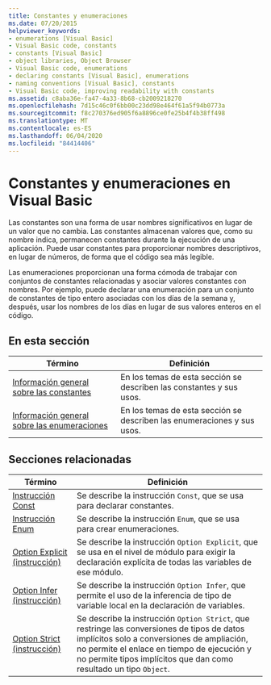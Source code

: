 ```yaml
---
title: Constantes y enumeraciones
ms.date: 07/20/2015
helpviewer_keywords:
- enumerations [Visual Basic]
- Visual Basic code, constants
- constants [Visual Basic]
- object libraries, Object Browser
- Visual Basic code, enumerations
- declaring constants [Visual Basic], enumerations
- naming conventions [Visual Basic], constants
- Visual Basic code, improving readability with constants
ms.assetid: c8aba36e-fa47-4a33-8b68-cb2009218270
ms.openlocfilehash: 7d15c46c0f6bb00c23dd98e464f61a5f94b0773a
ms.sourcegitcommit: f8c270376ed905f6a8896ce0fe25b4f4b38ff498
ms.translationtype: MT
ms.contentlocale: es-ES
ms.lasthandoff: 06/04/2020
ms.locfileid: "84414406"
---
```

# <a name="constants-and-enumerations-in-visual-basic"></a>Constantes y enumeraciones en Visual Basic
Las constantes son una forma de usar nombres significativos en lugar de un valor que no cambia. Las constantes almacenan valores que, como su nombre indica, permanecen constantes durante la ejecución de una aplicación. Puede usar constantes para proporcionar nombres descriptivos, en lugar de números, de forma que el código sea más legible.  
  
 Las enumeraciones proporcionan una forma cómoda de trabajar con conjuntos de constantes relacionadas y asociar valores constantes con nombres. Por ejemplo, puede declarar una enumeración para un conjunto de constantes de tipo entero asociadas con los días de la semana y, después, usar los nombres de los días en lugar de sus valores enteros en el código.  
  
## <a name="in-this-section"></a>En esta sección  
  
|Término|Definición|  
|---|---|  
|[Información general sobre las constantes](constants-overview.md)|En los temas de esta sección se describen las constantes y sus usos.|  
|[Información general sobre las enumeraciones](enumerations-overview.md)|En los temas de esta sección se describen las enumeraciones y sus usos.|  
  
## <a name="related-sections"></a>Secciones relacionadas  
  
|Término|Definición|  
|---|---|  
|[Instrucción Const](../../../language-reference/statements/const-statement.md)|Se describe la instrucción `Const`, que se usa para declarar constantes.|  
|[Instrucción Enum](../../../language-reference/statements/enum-statement.md)|Se describe la instrucción `Enum`, que se usa para crear enumeraciones.|  
|[Option Explicit (instrucción)](../../../language-reference/statements/option-explicit-statement.md)|Se describe la instrucción `Option Explicit`, que se usa en el nivel de módulo para exigir la declaración explícita de todas las variables de ese módulo.|  
|[Option Infer (instrucción)](../../../language-reference/statements/option-infer-statement.md)|Se describe la instrucción `Option Infer`, que permite el uso de la inferencia de tipo de variable local en la declaración de variables.|  
|[Option Strict (instrucción)](../../../language-reference/statements/option-strict-statement.md)|Se describe la instrucción `Option Strict`, que restringe las conversiones de tipos de datos implícitos solo a conversiones de ampliación, no permite el enlace en tiempo de ejecución y no permite tipos implícitos que dan como resultado un tipo `Object`.|
